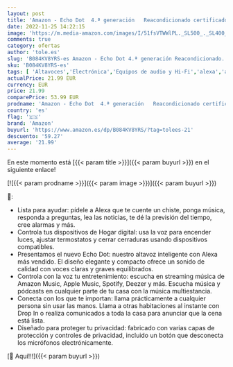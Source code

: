 ```yaml
---
layout: post
title: 'Amazon - Echo Dot  4.ª generación   Reacondicionado certificado  Antracita | Altavoz inteligente con Alexa'
date: 2022-11-25 14:22:15
image: 'https://m.media-amazon.com/images/I/51fsVTWWlPL._SL500_._SL400_.jpg'
comments: true
category: ofertas
author: 'tole.es'
slug: 'B084KV8YRS-es Amazon - Echo Dot 4.ª generación Reacondicionado...'
sku: 'B084KV8YRS-es'
tags: [ 'Altavoces','Electrónica','Equipos de audio y Hi-Fi','alexa','amazon','🇪🇸', ]
actualPrice: 21.99 EUR
currency: EUR
price: 21.99
comparePrice: 53.99 EUR
prodname: 'Amazon - Echo Dot  4.ª generación   Reacondicionado certificado  Antracita | Altavoz inteligente con Alexa'
country: 'es'
flag: '🇪🇸'
brand: 'Amazon'
buyurl: 'https://www.amazon.es/dp/B084KV8YRS/?tag=tolees-21'
descuento: '59.27'
average: '21.99'
---
```


En este momento está [{{< param title >}}]({{< param buyurl >}}) en el siguiente enlace!

[![{{< param prodname >}}]({{< param image >}})]({{< param buyurl >}})

🔎:

- Lista para ayudar: pídele a Alexa que te cuente un chiste, ponga música, responda a preguntas, lea las noticias, te dé la previsión del tiempo, cree alarmas y más.
- Controla tus dispositivos de Hogar digital: usa la voz para encender luces, ajustar termostatos y cerrar cerraduras usando dispositivos compatibles.
- Presentamos el nuevo Echo Dot: nuestro altavoz inteligente con Alexa más vendido. El diseño elegante y compacto ofrece un sonido de calidad con voces claras y graves equilibrados.
- Controla con la voz tu entretenimiento: escucha en streaming música de Amazon Music, Apple Music, Spotify, Deezer y más. Escucha música y pódcasts en cualquier parte de tu casa con la música multiestancia.
- Conecta con los que te importan: llama prácticamente a cualquier persona sin usar las manos. Llama a otras habitaciones al instante con Drop In o realiza comunicados a toda la casa para anunciar que la cena está lista.
- Diseñado para proteger tu privacidad: fabricado con varias capas de protección y controles de privacidad, incluido un botón que desconecta los micrófonos electrónicamente.

[🛒 Aquí!!!]({{< param buyurl >}})
